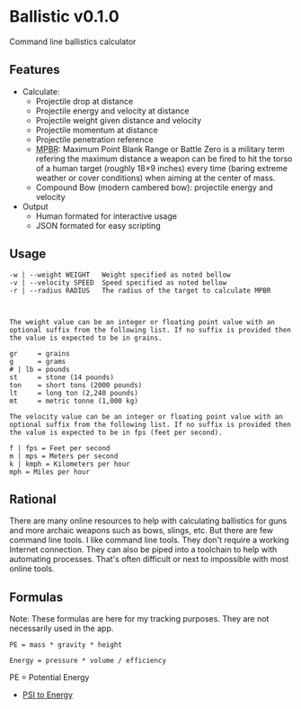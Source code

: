 Ballistic v0.1.0
================

Command line ballistics calculator


Features
--------

- Calculate:
	- Projectile drop at distance
	- Projectile energy and velocity at distance
	- Projectile weight given distance and velocity
	- Projectile momentum at distance
	- Projectile penetration reference
	- <abbr title="Maximum Point Blank Range">MPBR</abbr>: Maximum Point Blank Range or Battle Zero is a military term refering the maximum distance a weapon can be fired to hit the torso of a human target (roughly 18&times;9 inches) every time (baring extreme weather or cover conditions) when aiming at the center of mass.
	- Compound Bow (modern cambered bow): projectile energy and velocity 
- Output
	- Human formated for interactive usage
	- JSON formated for easy scripting


Usage
-----

```
-w | --weight WEIGHT   Weight specified as noted bellow
-v | --velocity SPEED  Speed specified as noted bellow
-r | --radius RADIUS   The radius of the target to calculate MPBR



The weight value can be an integer or floating point value with an optional suffix from the following list. If no suffix is provided then the value is expected to be in grains.

gr     = grains
g      = grams
# | lb = pounds
st     = stone (14 pounds)
ton    = short tons (2000 pounds)
lt     = long ton (2,240 pounds)
mt     = metric tonne (1,000 kg)

The velocity value can be an integer or floating point value with an optional suffix from the following list. If no suffix is provided then the value is expected to be in fps (feet per second).

f | fps = Feet per second
m | mps = Meters per second
k | kmph = Kilometers per hour
mph = Miles per hour
```


Rational
--------

There are many online resources to help with calculating ballistics for guns and more archaic weapons such as bows, slings, etc. But there are few command line tools. I like command line tools. They don't require a working Internet connection. They can also be piped into a toolchain to help with automating processes. That's often difficult or next to impossible with most online tools.



Formulas
--------

Note: These formulas are here for my tracking purposes. They are not necessarily used in the app.

```
PE = mass * gravity * height

Energy = pressure * volume / efficiency
```

PE = Potential Energy


- [PSI to Energy][]




[PSI to Energy]: https://www.physicsforums.com/threads/psi-to-kw-conversion.700882/
